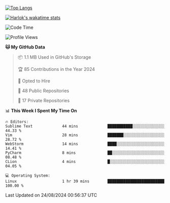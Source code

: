 [![Top Langs](https://github-readme-stats.vercel.app/api/top-langs/?username=remisiki&theme=dracula&layout=compact&hide=Jupyter%20Notebook,CSS,HTML&langs_count=10&exclude_repo=GMM-Demux-GUI)](https://github.com/anuraghazra/github-readme-stats)

[![Harlok's wakatime stats](https://github-readme-stats.vercel.app/api/wakatime?username=@remisiki&theme=dracula&layout=compact&langs_count=10&hide=other,html,css,text,json,markdown,jupyter)](https://github.com/anuraghazra/github-readme-stats)

<!--START_SECTION:waka-->
![Code Time](http://img.shields.io/badge/Code%20Time-853%20hrs%2034%20mins-blue)

![Profile Views](http://img.shields.io/badge/Profile%20Views-0-blue)

**🐱 My GitHub Data** 

> 📦 1.1 MB Used in GitHub's Storage 
 > 
> 🏆 85 Contributions in the Year 2024
 > 
> 💼 Opted to Hire
 > 
> 📜 48 Public Repositories 
 > 
> 🔑 17 Private Repositories 
 > 
📊 **This Week I Spent My Time On** 

```text
🔥 Editors: 
Sublime Text             44 mins             ███████████░░░░░░░░░░░░░░   44.33 % 
Vim                      28 mins             ███████░░░░░░░░░░░░░░░░░░   28.72 % 
WebStorm                 14 mins             ████░░░░░░░░░░░░░░░░░░░░░   14.41 % 
PyCharm                  8 mins              ██░░░░░░░░░░░░░░░░░░░░░░░   08.48 % 
CLion                    4 mins              █░░░░░░░░░░░░░░░░░░░░░░░░   04.05 % 

💻 Operating System: 
Linux                    1 hr 39 mins        █████████████████████████   100.00 % 
```


 Last Updated on 24/08/2024 00:56:37 UTC
<!--END_SECTION:waka-->
